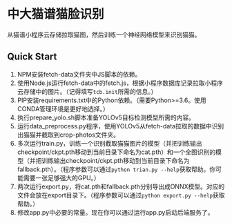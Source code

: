 # 中大猫谱猫脸识别

从猫谱小程序云存储拉取猫图，然后训练一个神经网络模型来识别猫猫。

## Quick Start

1. NPM安装fetch-data文件夹中JS脚本的依赖。
2. 使用Node.js运行fetch-data中的fetch.js，根据小程序数据库记录拉取小程序云存储中的图片。（记得填写`tcb.init`所需的信息。）
3. PIP安装requirements.txt中的Python依赖。（需要Python>=3.6。使用CONDA管理环境是更好地选择。）
4. 执行prepare_yolo.sh脚本准备YOLOv5目标检测模型所需的内容。
5. 运行data_preprocess.py程序，使用YOLOv5从fetch-data拉取的数据中识别出猫猫并截取到crop-photos文件夹。
6. 多次运行train.py，训练一个识别截取猫猫图片的模型（并把训练输出checkpoint/ckpt.pth移动到当前目录下命名为cat.pth）和一个全图识别的模型（并把训练输出checkpoint/ckpt.pth移动到当前目录下命名为fallback.pth）。（程序参数可以通过`python trian.py --help`获取帮助。你可能需要一张足够强大的GPU。）
7. 两次运行export.py，将cat.pth和fallback.pth分别导出成ONNX模型。对应的文件会放在export目录下。（程序参数可以通过`python export.py --help`获取帮助。）
8. 修改app.py中必要的常量。现在你可以通过运行app.py启动后端服务了。